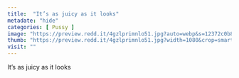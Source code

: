 ```yaml
---
title:  "It’s as juicy as it looks"
metadate: "hide"
categories: [ Pussy ]
image: "https://preview.redd.it/4gzlprimnlo51.jpg?auto=webp&s=12372c0b8543921759833714b8b2b03d86ceee4e"
thumb: "https://preview.redd.it/4gzlprimnlo51.jpg?width=1080&crop=smart&auto=webp&s=c1393357ab7770e5cf2bfbdd3731cf2513270c79"
visit: ""
---
```

It’s as juicy as it looks
